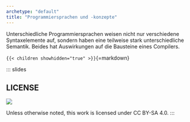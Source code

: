 ```yaml
---
archetype: "default"
title: "Programmiersprachen und -konzepte"
---
```



Unterschiedliche Programmiersprachen weisen nicht nur verschiedene Syntaxelemente auf,
sondern haben eine teilweise stark unterschiedliche Semantik. Beides hat Auswirkungen
auf die Bausteine eines Compilers.

`{{< children showhidden="true" >}}`{=markdown}







<!-- DO NOT REMOVE - THIS IS A LAST SLIDE TO INDICATE THE LICENSE AND POSSIBLE EXCEPTIONS (IMAGES, ...). -->
::: slides
## LICENSE
![](https://licensebuttons.net/l/by-sa/4.0/88x31.png)

Unless otherwise noted, this work is licensed under CC BY-SA 4.0.
:::
